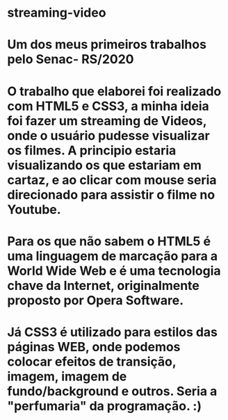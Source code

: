 # streaming-video
# Um dos meus primeiros trabalhos pelo Senac- RS/2020

# O trabalho que elaborei foi realizado com HTML5 e CSS3, a minha ideia foi fazer um streaming de Videos, onde o usuário pudesse visualizar os filmes. A principio estaria visualizando os que estariam em cartaz, e ao clicar com mouse seria direcionado para assistir o filme no Youtube.

# Para os que não sabem o HTML5 é uma linguagem de marcação para a World Wide Web e é uma tecnologia chave da Internet, originalmente proposto por Opera Software.
# Já CSS3 é utilizado para estilos das páginas WEB, onde podemos colocar efeitos de transição, imagem, imagem de fundo/background e outros. Seria a "perfumaria" da programação. :)

